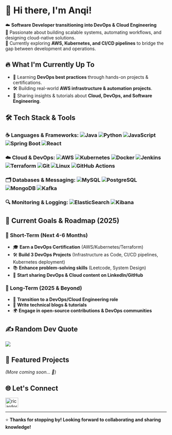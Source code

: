 # 👋 Hi there, I'm Anqi!

☁️ **Software Developer transitioning into DevOps & Cloud Engineering**  
🔧 Passionate about building scalable systems, automating workflows, and designing cloud-native solutions.  
📍 Currently exploring **AWS, Kubernetes, and CI/CD pipelines** to bridge the gap between development and operations.  


## 🔥 **What I'm Currently Up To**
- 🌱 Learning **DevOps best practices** through hands-on projects & certifications.
- 🛠️ Building real-world **AWS infrastructure & automation projects**.
- 📝 Sharing insights & tutorials about **Cloud, DevOps, and Software Engineering**.


## 🛠️ **Tech Stack & Tools**
### ☕ **Languages & Frameworks**: ![Java](https://img.shields.io/badge/Java-ED8B00?style=flat&logo=java&logoColor=white) ![Python](https://img.shields.io/badge/Python-3776AB?style=flat&logo=python&logoColor=white) ![JavaScript](https://img.shields.io/badge/JavaScript-F7DF1E?style=flat&logo=javascript&logoColor=black) ![Spring Boot](https://img.shields.io/badge/Spring%20Boot-6DB33F?style=flat&logo=spring-boot&logoColor=white) ![React](https://img.shields.io/badge/React-61DAFB?style=flat&logo=react&logoColor=black)

### ☁️ **Cloud & DevOps**:   ![AWS](https://img.shields.io/badge/AWS-232F3E?style=flat&logo=amazonwebservices&logoColor=white)  ![Kubernetes](https://img.shields.io/badge/Kubernetes-326CE5?style=flat&logo=kubernetes&logoColor=white)  ![Docker](https://img.shields.io/badge/Docker-2496ED?style=flat&logo=docker&logoColor=white)  ![Jenkins](https://img.shields.io/badge/Jenkins-D24939?style=flat&logo=jenkins&logoColor=white) ![Terraform](https://img.shields.io/badge/Terraform-623CE4?style=flat&logo=terraform&logoColor=white) ![Git](https://img.shields.io/badge/Git-F05032?style=flat&logo=git&logoColor=white) ![Linux](https://img.shields.io/badge/Linux-FCC624?style=flat&logo=linux&logoColor=black) ![GitHub Actions](https://img.shields.io/badge/GitHub%20Actions-F05032?style=flat&logo=githubactions&logoColor=white) 

### 🗂️ **Databases & Messaging**: ![MySQL](https://img.shields.io/badge/MySQL-D24939?style=flat&logo=mysql&logoColor=white) ![PostgreSQL](https://img.shields.io/badge/PostgreSQL-316192?style=flat&logo=postgresql&logoColor=white) ![MongoDB](https://img.shields.io/badge/MongoDB-47A248?style=flat&logo=mongodb&logoColor=white) ![Kafka](https://img.shields.io/badge/Apache%20Kafka-231F20?style=flat&logo=apache-kafka&logoColor=white) 

### 🔍  **Monitoring & Logging**: ![ElasticSearch](https://img.shields.io/badge/ElasticSearch-2496ED?style=flat&logo=elasticsearch&logoColor=white) ![Kibana](https://img.shields.io/badge/Kibana-ED8B00?style=flat&logo=kibana&logoColor=white) 

## 🚀 **Current Goals & Roadmap (2025)**
### **🔹 Short-Term (Next 4-6 Months)**
- 🎓 **Earn a DevOps Certification** (AWS/Kubernetes/Terraform)  
- 🛠️ **Build 3 DevOps Projects** (Infrastructure as Code, CI/CD pipelines, Kubernetes deployment)  
- 📚 **Enhance problem-solving skills** (Leetcode, System Design)  
- 🎥 **Start sharing DevOps & Cloud content on LinkedIn/GitHub**

### **🔹 Long-Term (2025 & Beyond)**
- 💼 **Transition to a DevOps/Cloud Engineering role**  
- 📖 **Write technical blogs & tutorials**  
- 🌍 **Engage in open-source contributions & DevOps communities**

<!---  # 📊 GitHub Stats:
![](https://github-readme-stats.vercel.app/api?username=onlyanqi&theme=nord&hide_border=true&include_all_commits=false&count_private=false)<br/>
![](https://github-readme-streak-stats.herokuapp.com/?user=onlyanqi&theme=nord&hide_border=true)<br/>
![](https://github-readme-stats.vercel.app/api/top-langs/?username=onlyanqi&theme=nord&hide_border=true&include_all_commits=false&count_private=false&layout=compact) --->

## ✍️ Random Dev Quote
![](https://quotes-github-readme.vercel.app/api?type=horizontal&theme=radical)


## 📂 **Featured Projects**
<!--- 
🔹 [📌 Project 1: AWS Infrastructure Automation](#)  
🔹 [📌 Project 2: CI/CD Pipeline with Jenkins & Kubernetes](#)  
🔹 [📌 Project 3: Event-Driven Microservices with Kafka](#)   --->
*(More coming soon... 🚧)* 



## 🌐 **Let's Connect**
<p align="left">
<a href="https://linkedin.com/in/anqichen27" target="blank"><img align="center" src="https://raw.githubusercontent.com/rahuldkjain/github-profile-readme-generator/master/src/images/icons/Social/linked-in-alt.svg" alt="ricardorqr" height="30" width="40" /></a>
</p>
<!--- 
💼 [![LinkedIn](https://img.shields.io/badge/LinkedIn-%230077B5.svg?logo=linkedin&logoColor=white)](https://linkedin.com/in/anqichen27)  --->

---

⭐ **Thanks for stopping by! Looking forward to collaborating and sharing knowledge!** 
